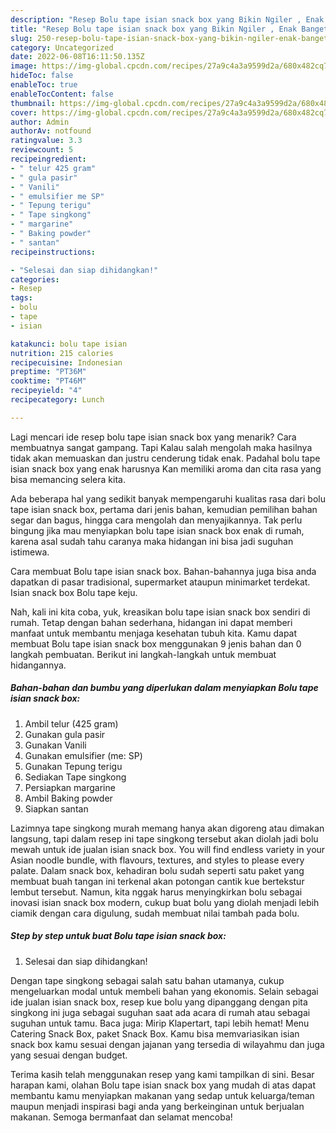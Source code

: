 ```yaml
---
description: "Resep Bolu tape isian snack box yang Bikin Ngiler , Enak Banget"
title: "Resep Bolu tape isian snack box yang Bikin Ngiler , Enak Banget"
slug: 250-resep-bolu-tape-isian-snack-box-yang-bikin-ngiler-enak-banget
category: Uncategorized
date: 2022-06-08T16:11:50.135Z
image: https://img-global.cpcdn.com/recipes/27a9c4a3a9599d2a/680x482cq70/bolu-tape-isian-snack-box-foto-resep-utama.jpg
hideToc: false
enableToc: true
enableTocContent: false
thumbnail: https://img-global.cpcdn.com/recipes/27a9c4a3a9599d2a/680x482cq70/bolu-tape-isian-snack-box-foto-resep-utama.jpg
cover: https://img-global.cpcdn.com/recipes/27a9c4a3a9599d2a/680x482cq70/bolu-tape-isian-snack-box-foto-resep-utama.jpg
author: Admin
authorAv: notfound
ratingvalue: 3.3
reviewcount: 5
recipeingredient:
- " telur 425 gram"
- " gula pasir"
- " Vanili"
- " emulsifier me SP"
- " Tepung terigu"
- " Tape singkong"
- " margarine"
- " Baking powder"
- " santan"
recipeinstructions:

- "Selesai dan siap dihidangkan!"
categories:
- Resep
tags:
- bolu
- tape
- isian

katakunci: bolu tape isian 
nutrition: 215 calories
recipecuisine: Indonesian
preptime: "PT36M"
cooktime: "PT46M"
recipeyield: "4"
recipecategory: Lunch

---
```



Lagi mencari ide resep bolu tape isian snack box yang menarik? Cara membuatnya sangat gampang. Tapi Kalau salah mengolah maka hasilnya tidak akan memuaskan dan justru cenderung tidak enak. Padahal bolu tape isian snack box yang enak harusnya Kan memiliki aroma dan cita rasa yang bisa memancing selera kita.


Ada beberapa hal yang sedikit banyak mempengaruhi kualitas rasa dari bolu tape isian snack box, pertama dari jenis bahan, kemudian pemilihan bahan segar dan bagus, hingga cara mengolah dan menyajikannya. Tak perlu bingung jika mau menyiapkan bolu tape isian snack box enak di rumah, karena asal sudah tahu caranya maka hidangan ini bisa jadi suguhan istimewa.

Cara membuat Bolu tape isian snack box. Bahan-bahannya juga bisa anda dapatkan di pasar tradisional, supermarket ataupun minimarket terdekat. Isian snack box Bolu tape keju.


Nah, kali ini kita coba, yuk, kreasikan bolu tape isian snack box sendiri di rumah. Tetap dengan bahan sederhana, hidangan ini dapat memberi manfaat untuk membantu menjaga kesehatan tubuh kita. Kamu dapat membuat Bolu tape isian snack box menggunakan 9 jenis bahan dan 0 langkah pembuatan. Berikut ini langkah-langkah untuk membuat hidangannya.

<!--inarticleads1-->

##### Bahan-bahan dan bumbu yang diperlukan dalam menyiapkan Bolu tape isian snack box:

1. Ambil  telur (425 gram)
1. Gunakan  gula pasir
1. Gunakan  Vanili
1. Gunakan  emulsifier (me: SP)
1. Gunakan  Tepung terigu
1. Sediakan  Tape singkong
1. Persiapkan  margarine
1. Ambil  Baking powder
1. Siapkan  santan


Lazimnya tape singkong murah memang hanya akan digoreng atau dimakan langsung, tapi dalam resep ini tape singkong tersebut akan diolah jadi bolu mewah untuk ide jualan isian snack box. You will find endless variety in your Asian noodle bundle, with flavours, textures, and styles to please every palate. Dalam snack box, kehadiran bolu sudah seperti satu paket yang membuat buah tangan ini terkenal akan potongan cantik kue bertekstur lembut tersebut. Namun, kita nggak harus menyingkirkan bolu sebagai inovasi isian snack box modern, cukup buat bolu yang diolah menjadi lebih ciamik dengan cara digulung, sudah membuat nilai tambah pada bolu. 

<!--inarticleads2-->

##### Step by step untuk buat Bolu tape isian snack box:


1. Selesai dan siap dihidangkan!

Dengan tape singkong sebagai salah satu bahan utamanya, cukup mengeluarkan modal untuk membeli bahan yang ekonomis. Selain sebagai ide jualan isian snack box, resep kue bolu yang dipanggang dengan pita singkong ini juga sebagai suguhan saat ada acara di rumah atau sebagai suguhan untuk tamu. Baca juga: Mirip Klapertart, tapi lebih hemat! Menu Catering Snack Box, paket Snack Box. Kamu bisa memvariasikan isian snack box kamu sesuai dengan jajanan yang tersedia di wilayahmu dan juga yang sesuai dengan budget. 

Terima kasih telah menggunakan resep yang kami tampilkan di sini. Besar harapan kami, olahan Bolu tape isian snack box yang mudah di atas dapat membantu kamu menyiapkan makanan yang sedap untuk keluarga/teman maupun menjadi inspirasi bagi anda yang berkeinginan untuk berjualan makanan. Semoga bermanfaat dan selamat mencoba!
